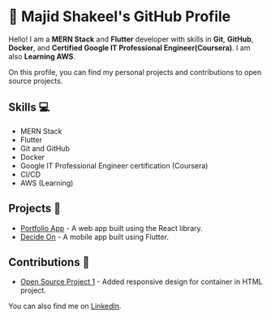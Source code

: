 # 🚀 Majid Shakeel's GitHub Profile

Hello! I am a **MERN Stack** and **Flutter** developer with skills in **Git**, **GitHub**, **Docker**, and **Certified Google IT Professional Engineer(Coursera)**. I am also **Learning AWS**.

On this profile, you can find my personal projects and contributions to open source projects.

## Skills 💻
- MERN Stack
- Flutter
- Git and GitHub
- Docker
- Google IT Professional Engineer certification (Coursera)
- CI/CD
- AWS (Learning)

## Projects 📂
- [Portfolio App](https://github.com/majidshakeelshawl/portfolio-app) - A web app built using the React library.
- [Decide On](https://github.com/majidshakeelshawl/decide_on) - A mobile app built using Flutter.

## Contributions 🤝
- [Open Source Project 1](https://github.com/zero-to-mastery/HTML-project/pull/505) - Added responsive design for container in HTML project.

You can also find me on [LinkedIn](https://www.linkedin.com/in/majidshakeelshawl/).

<!---
majidshakeelshawl/majidshakeelshawl is a ✨ special ✨ repository because its `README.md` (this file) appears on your GitHub profile.
You can click the Preview link to take a look at your changes.
--->
